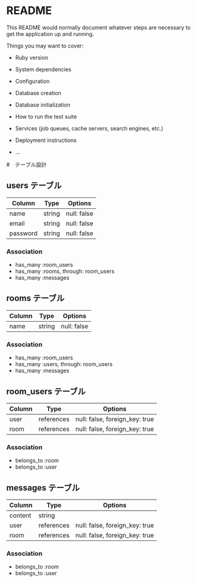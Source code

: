 # README

This README would normally document whatever steps are necessary to get the
application up and running.

Things you may want to cover:

* Ruby version

* System dependencies

* Configuration

* Database creation

* Database initialization

* How to run the test suite

* Services (job queues, cache servers, search engines, etc.)

* Deployment instructions

* ...

#　テーブル設計

## users テーブル

| Column    | Type     | Options     |
| --------- | -------- |------------ |
| name      | string   | null: false |
| email     | string   | null: false |
| password  | string   | null: false |

### Association
- has_many :room_users
- has_many :rooms, through: room_users
- has_many :messages

## rooms テーブル
| Column    | Type     | Options     |
| --------- | -------- |------------ |
| name      | string   | null: false |

### Association
- has_many :room_users
- has_many :users, through: room_users
- has_many :messages

## room_users テーブル
| Column    | Type       | Options                        |
| --------- | ---------- |------------------------------- |
| user      | references | null: false, foreign_key: true |
| room      | references | null: false, foreign_key: true |

### Association
- belongs_to :room
- belongs_to :user

## messages テーブル
| Column    | Type       | Options                        |
| --------- | ---------- |------------------------------- |
| content   | string     |                                |
| user      | references | null: false, foreign_key: true |
| room      | references | null: false, foreign_key: true |

### Association
- belongs_to :room
- belongs_to :user